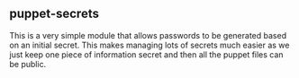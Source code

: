 puppet-secrets
--------------

This is a very simple module that allows passwords to be generated based on an initial secret.
This makes managing lots of secrets much easier as we just keep one piece of information
secret and then all the puppet files can be public.
